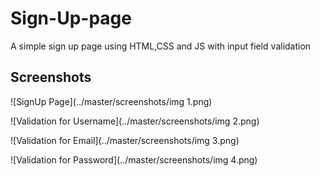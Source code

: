 # Sign-Up-page

A simple sign up page using HTML,CSS and JS with input field validation

## Screenshots 

![SignUp Page](../master/screenshots/img 1.png)

![Validation for Username](../master/screenshots/img 2.png)

![Validation for Email](../master/screenshots/img 3.png)

![Validation for Password](../master/screenshots/img 4.png)


